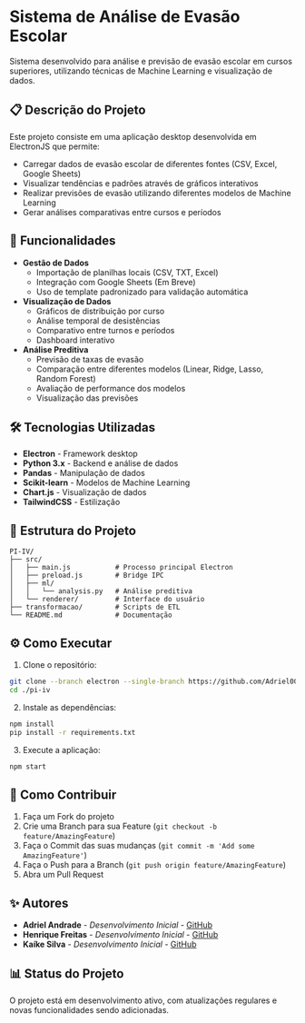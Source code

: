 # Sistema de Análise de Evasão Escolar
Sistema desenvolvido para análise e previsão de evasão escolar em cursos superiores, utilizando técnicas de Machine Learning e visualização de dados.
## 📋 Descrição do Projeto
Este projeto consiste em uma aplicação desktop desenvolvida em ElectronJS que permite:
- Carregar dados de evasão escolar de diferentes fontes (CSV, Excel, Google Sheets)
- Visualizar tendências e padrões através de gráficos interativos
- Realizar previsões de evasão utilizando diferentes modelos de Machine Learning
- Gerar análises comparativas entre cursos e períodos
## 🚀 Funcionalidades
- **Gestão de Dados**
  - Importação de planilhas locais (CSV, TXT, Excel)
  - Integração com Google Sheets (Em Breve)
  - Uso de template padronizado para validação automática
- **Visualização de Dados**
  - Gráficos de distribuição por curso
  - Análise temporal de desistências
  - Comparativo entre turnos e períodos
  - Dashboard interativo
- **Análise Preditiva**
  - Previsão de taxas de evasão
  - Comparação entre diferentes modelos (Linear, Ridge, Lasso, Random Forest)
  - Avaliação de performance dos modelos
  - Visualização das previsões
## 🛠️ Tecnologias Utilizadas
- **Electron** - Framework desktop
- **Python 3.x** - Backend e análise de dados
- **Pandas** - Manipulação de dados
- **Scikit-learn** - Modelos de Machine Learning
- **Chart.js** - Visualização de dados
- **TailwindCSS** - Estilização
## 📁 Estrutura do Projeto
```
PI-IV/
├── src/
│   ├── main.js           # Processo principal Electron
│   ├── preload.js        # Bridge IPC
│   ├── ml/
│   │   └── analysis.py   # Análise preditiva
│   └── renderer/         # Interface do usuário
├── transformacao/        # Scripts de ETL
└── README.md             # Documentação
```

## ⚙️ Como Executar
1. Clone o repositório:

```bash
git clone --branch electron --single-branch https://github.com/Adriel007/PI-IV/
cd ./pi-iv
```


2. Instale as dependências:
```bash
npm install
pip install -r requirements.txt
```


3. Execute a aplicação:
```bash
npm start
```


## 🤝 Como Contribuir
1. Faça um Fork do projeto
2. Crie uma Branch para sua Feature (`git checkout -b feature/AmazingFeature`)
3. Faça o Commit das suas mudanças (`git commit -m 'Add some AmazingFeature'`)
4. Faça o Push para a Branch (`git push origin feature/AmazingFeature`)
5. Abra um Pull Request

## ✨ Autores
* **Adriel Andrade** - *Desenvolvimento Inicial* - [GitHub](https://github.com/adriel007)
* **Henrique Freitas** - *Desenvolvimento Inicial* - [GitHub](https://github.com/HenriqueRDF)
* **Kaíke Silva** - *Desenvolvimento Inicial* - [GitHub](https://github.com/)

## 📊 Status do Projeto
O projeto está em desenvolvimento ativo, com atualizações regulares e novas funcionalidades sendo adicionadas.